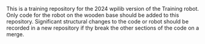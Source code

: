 This is a training repository for the 2024 wpilib version of the Training robot. 
Only code for the robot on the wooden base should be added to this repository.
Significant structural changes to the code or robot should be recorded in a new repository if thy break the other sections of the code on a merge. 

